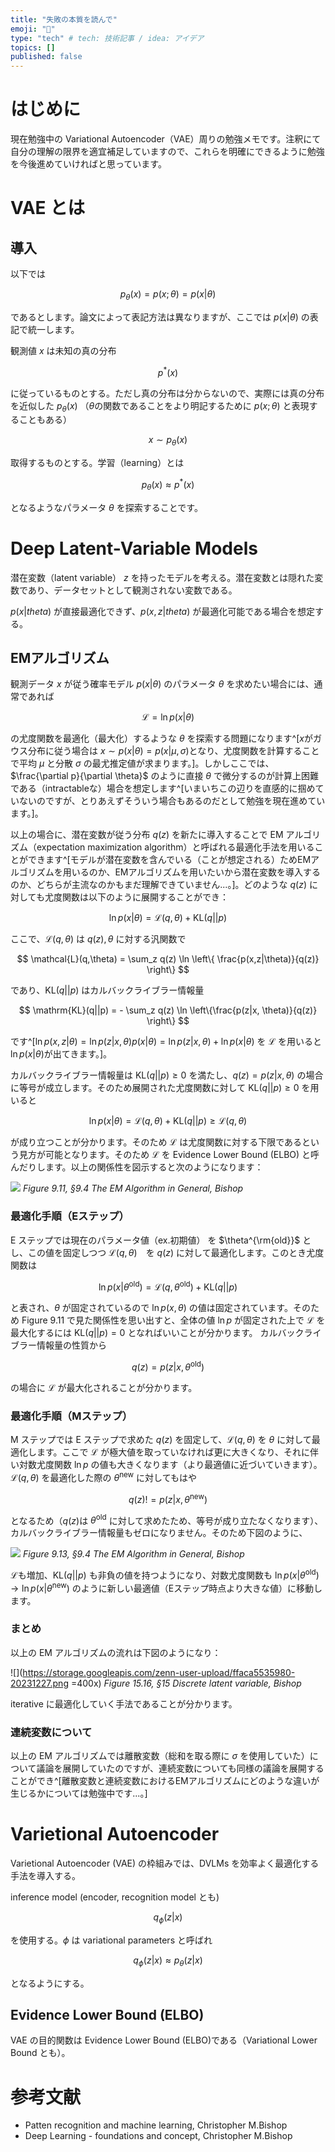 ```yaml
---
title: "失敗の本質を読んで"
emoji: "🐡"
type: "tech" # tech: 技術記事 / idea: アイデア
topics: []
published: false
---
```


# はじめに

現在勉強中の Variational Autoencoder（VAE）周りの勉強メモです。注釈にて自分の理解の限界を適宜補足していますので、これらを明確にできるように勉強を今後進めていければと思っています。

# VAE とは

## 導入

以下では

$$
p_\theta(x) = p(x; \theta) = p(x|\theta)
$$

であるとします。論文によって表記方法は異なりますが、ここでは $p(x|\theta)$ の表記で統一します。

観測値 $x$ は未知の真の分布

$$
p^\ast(x)
$$

に従っているものとする。ただし真の分布は分からないので、実際には真の分布を近似した $p_{\theta}(x)$ （$\theta$の関数であることをより明記するために $p(x;\theta)$ と表現することもある）

$$
x \sim p_{\theta}(x)
$$

取得するものとする。学習（learning）とは

$$
p_{\theta}(x) \approx p^\ast(x)
$$

となるようなパラメータ $\theta$ を探索することです。


# Deep Latent-Variable Models


潜在変数（latent variable） $z$ を持ったモデルを考える。潜在変数とは隠れた変数であり、データセットとして観測されない変数である。

 $p(x|theta)$ が直接最適化できず、$p(x,z|theta)$ が最適化可能である場合を想定する。



## EMアルゴリズム

観測データ $x$ が従う確率モデル $p(x|\theta)$ のパラメータ $\theta$ を求めたい場合には、通常であれば

$$
\mathcal{L} = \ln p(x|\theta)
$$

の尤度関数を最適化（最大化）するような $\theta$ を探索する問題になります^[$x$がガウス分布に従う場合は $x \sim p(x|\theta) = p(x|\mu,\sigma)$となり、尤度関数を計算することで平均 $\mu$ と分散 $\sigma$ の最尤推定値が求まります。]。しかしここでは、$\frac{\partial p}{\partial \theta}$ のように直接 $\theta$ で微分するのが計算上困難である（intractableな）場合を想定します^[いまいちこの辺りを直感的に掴めていないのですが、とりあえずそういう場合もあるのだとして勉強を現在進めています。]。

以上の場合に、潜在変数が従う分布 $q(z)$ を新たに導入することで EM アルゴリズム（expectation maximization algorithm）と呼ばれる最適化手法を用いることができます^[モデルが潜在変数を含んでいる（ことが想定される）ためEMアルゴリズムを用いるのか、EMアルゴリズムを用いたいから潜在変数を導入するのか、どちらが主流なのかもまだ理解できていません...。]。どのような $q(z)$ に対しても尤度関数は以下のように展開することができ：

$$
\ln p(x|\theta) = \mathcal{L}(q,\theta) + \mathrm{KL}(q||p)
$$

ここで、$\mathcal{L}(q,\theta)$ は $q(z), \theta$ に対する汎関数で

$$
\mathcal{L}(q,\theta) = \sum_z q(z) \ln \left\{ \frac{p(x,z|\theta)}{q(z)} \right\}
$$

であり、$\mathrm{KL}(q||p)$ はカルバックライブラー情報量

$$
\mathrm{KL}(q||p) = - \sum_z q(z) \ln \left\{\frac{p(z|x, \theta)}{q(z)} \right\}
$$

です^[$\ln p(x,z|\theta) = \ln p(z|x, \theta)p(x|\theta) = \ln p(z|x, \theta) + \ln p(x|\theta)$ を $\mathcal{L}$ を用いると $\ln p(x|\theta)$が出てきます。]。

カルバックライブラー情報量は $\mathrm{KL}(q||p) \geq 0$ を満たし、$q(z) = p(z|x,\theta)$ の場合に等号が成立します。そのため展開された尤度関数に対して $\mathrm{KL}(q||p) \geq 0$ を用いると

$$
\ln p(x|\theta) = \mathcal{L}(q,\theta) + \mathrm{KL}(q||p) \geq \mathcal{L}(q,\theta) 
$$

が成り立つことが分かります。そのため $\mathcal{L}$ は尤度関数に対する下限であるという見方が可能となります。そのため $\mathcal{L}$ を Evidence Lower Bound (ELBO) と呼んだりします。以上の関係性を図示すると次のようになります：

![](https://storage.googleapis.com/zenn-user-upload/52b24f5339ba-20231227.png)
*Figure 9.11, §9.4 The EM Algorithm in General, Bishop*


### 最適化手順（Eステップ）

E ステップでは現在のパラメータ値（ex.初期値） を $\theta^{\rm{old}}$ とし、この値を固定しつつ $\mathcal{L}(q,\theta)$　を $q(z)$ に対して最適化します。このとき尤度関数は

$$
\ln p(x|\theta^{\mathrm{old}}) = \mathcal{L}(q,\theta^{\mathrm{old}}) + \mathrm{KL}(q||p)
$$

と表され、$\theta$ が固定されているので $\ln p(x,\theta)$ の値は固定されています。そのため Figure 9.11 で見た関係性を思い出すと、全体の値 $\ln p$ が固定された上で $\mathcal{L}$ を最大化するには $\mathrm{KL}(q||p)=0$ となればいいことが分かります。 カルバックライブラー情報量の性質から

$$
q(z) = p(z|x, \theta^{\mathrm{old}})
$$

の場合に $\mathcal{L}$ が最大化されることが分かります。


### 最適化手順（Mステップ）

M ステップでは E ステップで求めた $q(z)$ を固定して、$\mathcal{L}(q,\theta)$ を $\theta$ に対して最適化します。ここで $\mathcal{L}$ が極大値を取っていなければ更に大きくなり、それに伴い対数尤度関数 $\ln p$ の値も大きくなります（より最適値に近づいていきます）。$\mathcal{L}(q, \theta)$ を最適化した際の $\theta^{\mathrm{new}}$ に対してもはや

$$
q(z) != p(z|x, \theta^{\mathrm{new}})
$$

となるため（$q(z)$は $\theta^{\mathrm{old}}$ に対して求めたため、等号が成り立たなくなります）、カルバックライブラー情報量もゼロになりません。そのため下図のように、


![](https://storage.googleapis.com/zenn-user-upload/fcafb1e45b44-20231227.png)
*Figure 9.13, §9.4 The EM Algorithm in General, Bishop*

$\mathcal{L}$も増加、$\mathrm{KL}(q||p)$ も非負の値を持つようになり、対数尤度関数も $\ln p(x|\theta^{\mathrm{old}}) \to \ln p(x|\theta^{\mathrm{new}})$ のように新しい最適値（Eステップ時点より大きな値）に移動します。


### まとめ

以上の EM アルゴリズムの流れは下図のようになり：

![](https://storage.googleapis.com/zenn-user-upload/ffaca5535980-20231227.png =400x)
*Figure 15.16, §15 Discrete latent variable, Bishop*

iterative に最適化していく手法であることが分かります。


### 連続変数について

以上の EM アルゴリズムでは離散変数（総和を取る際に $\sigma$ を使用していた）について議論を展開していたのですが、連続変数についても同様の議論を展開することができ^[離散変数と連続変数におけるEMアルゴリズムにどのような違いが生じるかについては勉強中です...。]


# Varietional Autoencoder

Varietional Autoencoder (VAE) の枠組みでは、DVLMs を効率よく最適化する手法を導入する。


inference model (encoder, recognition model とも)

$$
q_{\phi}(z|x)
$$

を使用する。$\phi$ は variational parameters と呼ばれ

$$
q_{\phi}(z|x) \approx p_\theta(z|x)
$$

となるようにする。

## Evidence Lower Bound (ELBO)

VAE の目的関数は Evidence Lower Bound (ELBO)である（Variational Lower Bound とも）。



# 参考文献

- Patten recognition and machine learning, Christopher M.Bishop
- Deep Learning - foundations and concept, Christopher M.Bishop
